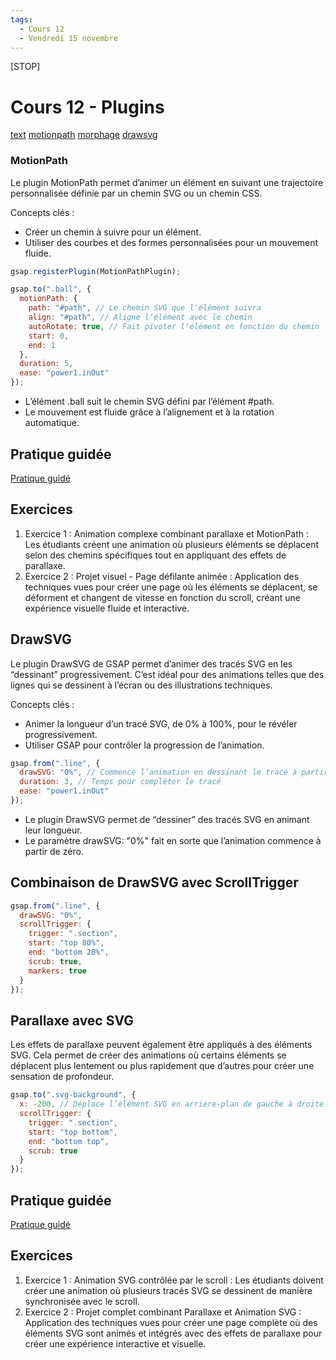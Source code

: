 ```yaml
---
tags:
  - Cours 12
  - Vendredi 15 novembre
---
```


[STOP]

# Cours 12 - Plugins

[text](https://tim-montmorency.com/timdoc/582-424MO/gsap/text-plugin/)
[motionpath](https://tim-montmorency.com/timdoc/582-424MO/gsap/parcours-mouvement/)
[morphage](https://tim-montmorency.com/timdoc/582-424MO/gsap/morphage-svg/)
[drawsvg](https://tim-montmorency.com/timdoc/582-424MO/gsap/dessiner-svg/)

### MotionPath

Le plugin MotionPath permet d’animer un élément en suivant une trajectoire personnalisée définie par un chemin SVG ou un chemin CSS.

Concepts clés :

*	Créer un chemin à suivre pour un élément.
*	Utiliser des courbes et des formes personnalisées pour un mouvement fluide.

```javascript
gsap.registerPlugin(MotionPathPlugin);

gsap.to(".ball", {
  motionPath: {
    path: "#path", // Le chemin SVG que l'élément suivra
    align: "#path", // Aligne l'élément avec le chemin
    autoRotate: true, // Fait pivoter l'élément en fonction du chemin
    start: 0,
    end: 1
  },
  duration: 5,
  ease: "power1.inOut"
});
```

*	L’élément .ball suit le chemin SVG défini par l’élément #path.
*	Le mouvement est fluide grâce à l’alignement et à la rotation automatique.

## Pratique guidée

[Pratique guidé](./exercices/gsap-motionpath-parallax.md)

## Exercices

1. Exercice 1 : Animation complexe combinant parallaxe et MotionPath : Les étudiants créent une animation où plusieurs éléments se déplacent selon des chemins spécifiques tout en appliquant des effets de parallaxe.
1. Exercice 2 : Projet visuel - Page défilante animée : Application des techniques vues pour créer une page où les éléments se déplacent, se déforment et changent de vitesse en fonction du scroll, créant une expérience visuelle fluide et interactive.


## DrawSVG

Le plugin DrawSVG de GSAP permet d’animer des tracés SVG en les “dessinant” progressivement. C’est idéal pour des animations telles que des lignes qui se dessinent à l’écran ou des illustrations techniques.

Concepts clés :

* Animer la longueur d’un tracé SVG, de 0% à 100%, pour le révéler progressivement.
* Utiliser GSAP pour contrôler la progression de l’animation.

```js
gsap.from(".line", {
  drawSVG: "0%", // Commence l’animation en dessinant le tracé à partir de 0%
  duration: 3, // Temps pour compléter le tracé
  ease: "power1.inOut"
});
```

*	Le plugin DrawSVG permet de “dessiner” des tracés SVG en animant leur longueur.
*	Le paramètre drawSVG: "0%" fait en sorte que l’animation commence à partir de zéro.

## Combinaison de DrawSVG avec ScrollTrigger

```js
gsap.from(".line", {
  drawSVG: "0%",
  scrollTrigger: {
    trigger: ".section",
    start: "top 80%",
    end: "bottom 20%",
    scrub: true,
    markers: true
  }
});
```

## Parallaxe avec SVG

Les effets de parallaxe peuvent également être appliqués à des éléments SVG. Cela permet de créer des animations où certains éléments se déplacent plus lentement ou plus rapidement que d’autres pour créer une sensation de profondeur.

```js
gsap.to(".svg-background", {
  x: -200, // Déplace l’élément SVG en arrière-plan de gauche à droite
  scrollTrigger: {
    trigger: ".section",
    start: "top bottom",
    end: "bottom top",
    scrub: true
  }
});
```

## Pratique guidée

[Pratique guidé](./exercices/gsap-drawsvg.md)

## Exercices

1. Exercice 1 : Animation SVG contrôlée par le scroll : Les étudiants doivent créer une animation où plusieurs tracés SVG se dessinent de manière synchronisée avec le scroll.
1. Exercice 2 : Projet complet combinant Parallaxe et Animation SVG : Application des techniques vues pour créer une page complète où des éléments SVG sont animés et intégrés avec des effets de parallaxe pour créer une expérience interactive et visuelle.